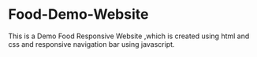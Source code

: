 # Food-Demo-Website
This is a Demo Food Responsive Website  ,which is created using html and css and responsive navigation bar using javascript.
